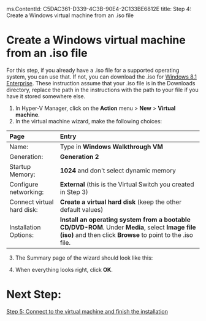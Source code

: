 ms.ContentId: C5DAC361-D339-4C3B-90E4-2C133BE6812E
title: Step 4: Create a Windows virtual machine from an .iso file

# Create a Windows virtual machine from an .iso file #

For this step, if you already have a .iso file for a supported operating system, you can use that. If not, you can download the .iso for [Windows 8.1 Enterprise](http://www.microsoft.com/en-us/evalcenter/evaluate-windows-8-1-enterprise). These instruction assume that your .iso file is in the Downloads directory, replace the path in the instructions with the path to your file if you have it stored somewhere else.

1. In Hyper-V Manager, click on the **Action** menu > **New** > **Virtual machine**. 
2. In the virtual machine wizard, make the following choices:

| **Page** | **Entry** |
|:-----|:-----|
|Name:						|Type in **Windows Walkthrough VM**  |										
|Generation: 				|**Generation 2** 			|										
|Startup Memory:			|**1024** and don't select dynamic memory 				|			
|Configure networking: 		|**External** (this is the Virtual Switch you created in Step 3)	|
|Connect virtual hard disk: |**Create a virtual hard disk** (keep the other default values) 	|
|Installation Options:		|**Install an operating system from a bootable CD/DVD-ROM**. Under **Media**, select **Image file (iso)** and then click **Browse** to point to the .iso file. |

3. The Summary page of the wizard should look like this:
	
	<!-- need screenshot -->
4. When everything looks right, click **OK**. 

# Next Step: #
[Step 5: Connect to the virtual machine and finish the installation](step5.md)